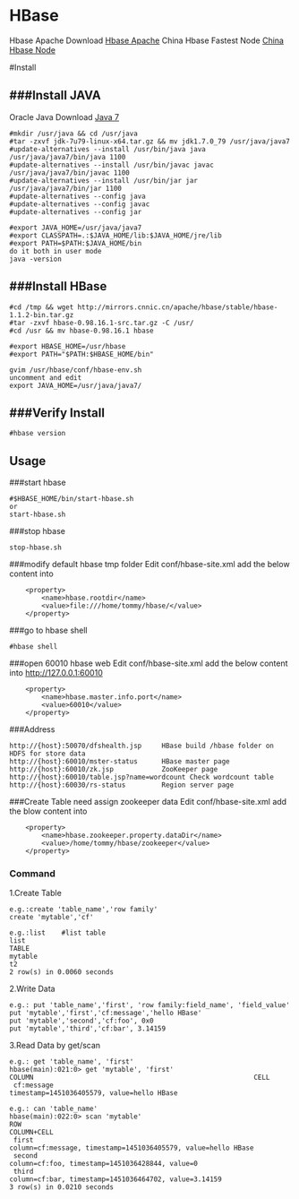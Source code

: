 HBase
=========
Hbase Apache Download [Hbase Apache](http://www.apache.org/dyn/closer.cgi/hbase/)
China Hbase Fastest Node [China Hbase Node](http://mirrors.cnnic.cn/apache/hbase)

#Install

###Install JAVA
------
Oracle Java Download [Java 7](http://www.oracle.com/technetwork/java/javase/downloads/jdk7-downloads-1880260.html)
```
#mkdir /usr/java && cd /usr/java
#tar -zxvf jdk-7u79-linux-x64.tar.gz && mv jdk1.7.0_79 /usr/java/java7
#update-alternatives --install /usr/bin/java java /usr/java/java7/bin/java 1100
#update-alternatives --install /usr/bin/javac javac /usr/java/java7/bin/javac 1100
#update-alternatives --install /usr/bin/jar jar /usr/java/java7/bin/jar 1100
#update-alternatives --config java 
#update-alternatives --config javac
#update-alternatives --config jar

#export JAVA_HOME=/usr/java/java7
#export CLASSPATH=.:$JAVA_HOME/lib:$JAVA_HOME/jre/lib
#export PATH=$PATH:$JAVA_HOME/bin
do it both in user mode
java -version
```

###Install HBase
------
```
#cd /tmp && wget http://mirrors.cnnic.cn/apache/hbase/stable/hbase-1.1.2-bin.tar.gz
#tar -zxvf hbase-0.98.16.1-src.tar.gz -C /usr/
#cd /usr && mv hbase-0.98.16.1 hbase

#export HBASE_HOME=/usr/hbase
#export PATH="$PATH:$HBASE_HOME/bin"

gvim /usr/hbase/conf/hbase-env.sh 
uncomment and edit
export JAVA_HOME=/usr/java/java7/
```

###Verify Install
------
```
#hbase version
```

Usage
------
###start hbase 
```
#$HBASE_HOME/bin/start-hbase.sh
or 
start-hbase.sh
```

###stop hbase
```
stop-hbase.sh
```

###modify default hbase tmp folder
    Edit conf/hbase-site.xml
    add the below content into <configuration>
```
    <property>
        <name>hbase.rootdir</name>
        <value>file:///home/tommy/hbase/</value>
    </property>
```

###go to hbase shell 
```
#hbase shell 
```
###open 60010 hbase web 
    Edit conf/hbase-site.xml
    add the below content into <configuration>
    http://127.0.0.1:60010
```
    <property>
        <name>hbase.master.info.port</name>
        <value>60010</value>
    </property>
```
###Address
```
http://{host}:50070/dfshealth.jsp     HBase build /hbase folder on HDFS for store data
http://{host}:60010/mster-status      HBase master page
http://{host}:60010/zk.jsp            ZooKeeper page
http://{host}:60010/table.jsp?name=wordcount Check wordcount table
http://{host}:60030/rs-status         Region server page
```

###Create Table need assign zookeeper data
    Edit conf/hbase-site.xml
    add the blow content into <configuration>
```
    <property>
        <name>hbase.zookeeper.property.dataDir</name>
        <value>/home/tommy/hbase/zookeeper</value>
    </property>
```

### Command
1.Create Table 
```
e.g.:create 'table_name','row family'
create 'mytable','cf'

e.g.:list    #list table
list
TABLE
mytable
t2
2 row(s) in 0.0060 seconds
```

2.Write Data
```
e.g.: put 'table_name','first', 'row family:field_name', 'field_value'
put 'mytable','first','cf:message','hello HBase'
put 'mytable','second','cf:foo', 0x0
put 'mytable','third','cf:bar', 3.14159
```
3.Read Data by get/scan
```
e.g.: get 'table_name', 'first'
hbase(main):021:0> get 'mytable', 'first'
COLUMN                                                       CELL
 cf:message                                                  timestamp=1451036405579, value=hello HBase

e.g.: can 'table_name'
hbase(main):022:0> scan 'mytable'
ROW                                                          COLUMN+CELL
 first                                                       column=cf:message, timestamp=1451036405579, value=hello HBase
 second                                                      column=cf:foo, timestamp=1451036428844, value=0
 third                                                       column=cf:bar, timestamp=1451036464702, value=3.14159
3 row(s) in 0.0210 seconds
```
